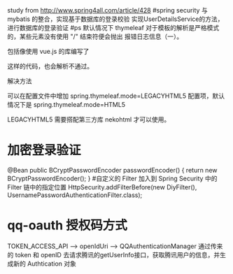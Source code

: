 
study from  http://www.spring4all.com/article/428
#spring security 与 mybatis 的整合，实现基于数据库的登录校验
实现UserDetailsService的方法，进行数据库的登录验证
#ps
默认情况下 thymeleaf 对于模板的解析是严格模式的，某些元素没有使用 "/" 结束符便会抛出 报错日志信息（一）。

包括像使用 vue.js 的库编写了 <div v-cloak></div> 这样的代码，也会解析不通过。

解决方法

可以在配置文件中增加 spring.thymeleaf.mode=LEGACYHTML5 配置项，默认情况下是 spring.thymeleaf.mode=HTML5

LEGACYHTML5 需要搭配第三方库 nekohtml 才可以使用。

# 加密登录验证
   @Bean
    public BCryptPasswordEncoder passwordEncoder() {
        return new BCryptPasswordEncoder();
    }
#自定义的 Filter 加入到 Spring Security 中的 Filter 链中的指定位置
HttpSecurity.addFilterBefore(new DiyFilter(), UsernamePasswordAuthenticationFilter.class);

# qq-oauth 授权码方式
TOKEN_ACCESS_API --> openIdUri -->
QQAuthenticationManager 通过传来的 token 和 openID 去请求腾讯的getUserInfo接口，获取腾讯用户的信息，并生成新的 Authtication 对象
